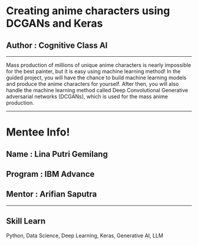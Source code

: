 # Creating anime characters using DCGANs and Keras 
## Author : Cognitive Class AI
--------------------------------

Mass production of millions of unique anime characters is nearly impossible for the best painter, but it is easy using machine learning method! In the guided project, you will have the chance to build machine learning models and produce the anime characters for yourself. After then, you will also handle the machine learning method called Deep Convolutional Generative adversarial networks (DCGANs), which is used for the mass anime production.

-------------------
# Mentee Info!
## Name : Lina Putri Gemilang
## Program : IBM Advance
## Mentor : Arifian Saputra

--------------------------------

## Skill Learn
Python, Data Science, Deep Learning, Keras, Generative AI, LLM
